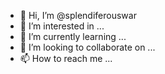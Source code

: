 - 👋 Hi, I’m @splendiferouswar
- 👀 I’m interested in ...
- 🌱 I’m currently learning ...
- 💞️ I’m looking to collaborate on ...
- 📫 How to reach me ...

<!---
splendiferouswar/splendiferouswar is a ✨ special ✨ repository because its `README.md` (this file) appears on your GitHub profile.
You can click the Preview link to take a look at your changes.
--->
